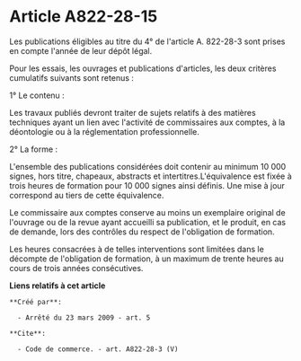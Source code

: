 # Article A822-28-15

Les publications éligibles au titre du 4° de l'article A. 822-28-3 sont prises en compte l'année de leur dépôt légal. 

Pour les essais, les ouvrages et publications d'articles, les deux critères cumulatifs suivants sont retenus : 

1° Le contenu : 

Les travaux publiés devront traiter de sujets relatifs à des matières techniques ayant un lien avec l'activité de
commissaires aux comptes, à la déontologie ou à la réglementation professionnelle. 

2° La forme : 

L'ensemble des publications considérées doit contenir au minimum 10 000 signes, hors titre, chapeaux, abstracts et
intertitres.L'équivalence est fixée à trois heures de formation pour 10 000 signes ainsi définis. Une mise à jour correspond
au tiers de cette équivalence. 

Le commissaire aux comptes conserve au moins un exemplaire original de l'ouvrage ou de la revue ayant accueilli sa
publication, et le produit, en cas de demande, lors des contrôles du respect de l'obligation de formation. 

Les heures consacrées à de telles interventions sont limitées dans le décompte de l'obligation de formation, à un maximum de
trente heures au cours de trois années consécutives.

**Liens relatifs à cet article**

	**Créé par**:

	  - Arrêté du 23 mars 2009 - art. 5

	**Cite**:

	  - Code de commerce. - art. A822-28-3 (V)
